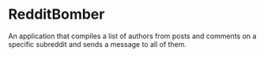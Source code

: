 # RedditBomber
An application that compiles a list of authors from posts and comments on a specific subreddit and sends a message to all of them.
